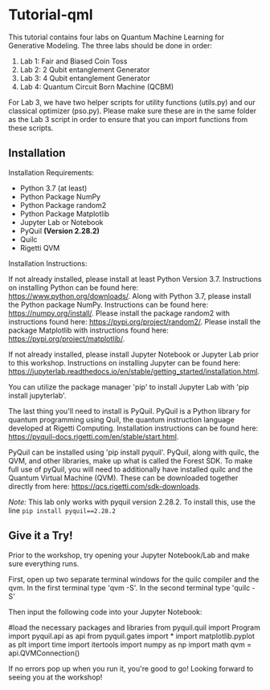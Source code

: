 # Tutorial-qml

This tutorial contains four labs on Quantum Machine Learning for Generative Modeling. The three labs should be done in order: 
1. Lab 1: Fair and Biased Coin Toss
2. Lab 2: 2 Qubit entanglement Generator
3. Lab 3: 4 Qubit entanglement Generator
3. Lab 4: Quantum Circuit Born Machine (QCBM)

For Lab 3, we have two helper scripts for utility functions (utils.py) and our classical optimizer (pso.py). Please make sure these are in the same folder as the Lab 3 script in order to ensure that you can import functions from these scripts. 

## Installation 

Installation Requirements: 
- Python 3.7 (at least) 
- Python Package NumPy 
- Python Package random2
- Python Package Matplotlib 
- Jupyter Lab or Notebook 
- PyQuil **(Version 2.28.2)**
- Quilc 
- Rigetti QVM 

Installation Instructions: 

If not already installed, please install at least Python Version 3.7. Instructions on installing Python can be found here: https://www.python.org/downloads/. Along with Python 3.7, please install the Python package NumPy. Instructions can be found here: https://numpy.org/install/. Please install the package random2 with instructions found here: https://pypi.org/project/random2/. Please install the package Matplotlib with instructions found here: https://pypi.org/project/matplotlib/. 

If not already installed, please install Jupyter Notebook or Jupyter Lab prior to this workshop. Instructions on installing Jupyter can be found here: https://jupyterlab.readthedocs.io/en/stable/getting_started/installation.html. 

You can utilize the package manager 'pip' to install Jupyter Lab with 'pip install jupyterlab'.

The last thing you'll need to install is PyQuil. PyQuil is a Python library for quantum programming using Quil, the quantum instruction language developed at Rigetti Computing. Installation instructions can be found here: https://pyquil-docs.rigetti.com/en/stable/start.html. 

PyQuil can be installed using 'pip install pyquil'. PyQuil, along with quilc, the QVM, and other libraries, make up what is called the Forest SDK. To make full use of pyQuil, you will need to additionally have installed quilc and the Quantum Virtual Machine (QVM). These can be downloaded together directly from here: https://qcs.rigetti.com/sdk-downloads. 

*Note:* This lab only works with pyquil version 2.28.2. To install this, use the line
```pip install pyquil==2.28.2```

## Give it a Try!

Prior to the workshop, try opening your Jupyter Notebook/Lab and make sure everything runs. 

First, open up two separate terminal windows for the quilc compiler and the qvm. 
In the first terminal type 'qvm -S'.
In the second terminal type 'quilc -S'

Then input the following code into your Jupyter Notebook: 

#load the necessary packages and libraries
from pyquil.quil import Program
import pyquil.api as api
from pyquil.gates import *
import matplotlib.pyplot as plt
import time
import itertools
import numpy as np
import math
qvm = api.QVMConnection()  

If no errors pop up when you run it, you're good to go! Looking forward to seeing you at the workshop! 





